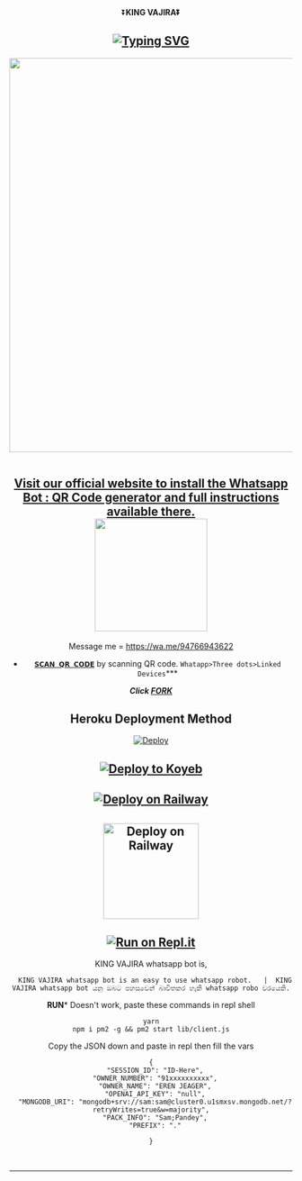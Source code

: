 <div align="center">
    ⏬<b>KING VAJIRA⏬</b>

  
<div align="center">
</p>


## [![Typing SVG](https://readme-typing-svg.herokuapp.com?font=Rockstar-ExtraBold&color=F00&lines=HELLO+IM+KING+VAJIRA+WHATSAPP+BOT)](https://git.io/typing-svg)

   <p align="center">
<a href="https://github.com/vajirarathnayaka">
    <img src="(https://telegra.ph/file/fb7993e24f7ecdaecbed5.jpg)" width="700px">
  </a>

<p align="center">
  <a href="#"><img src="http://readme-typing-svg.herokuapp.com?color=d1fa02&center=true&vCenter=true&multiline=false&lines=King+Vajira+Whatsapp+Bot" alt="">

  
## Visit our official website to install the Whatsapp Bot : QR Code generator and full instructions available there. <div> 	<a href="http://nithyabot.42web.io/"> <img src="https://i.ibb.co/dr27VyW/59060c190cbeef0acff9a657.png" width="200"></br></a>

Message me = https://wa.me/94766943622
    
* [`𝗦𝗖𝗔𝗡 𝗤𝗥 𝗖𝗢𝗗𝗘`](https://replit.com/@vajirabot1/KING-VAJIRA-MD?v=1) by scanning QR code. `Whatapp>Three dots>Linked Devices`***

***Click [FORK](https://github.com/vajirarathnayaka/KING-VAJIRA/fork)***
## Heroku Deployment Method

 [![Deploy](https://www.herokucdn.com/deploy/button.svg)](https://heroku.com/deploy)


 
## [![Deploy to Koyeb](https://www.koyeb.com/static/images/deploy/button.svg)](https://app.koyeb.com/apps/deploy?type=git&repository=github.com/DileepaTech/Queen-Nithya-MD&branch=main&env[SESSION_ID]&env[OWNER_NUMBER]=94766943622&env[MONGODB_URI]&&env[OWNER_NAME]=Dileepa&env[KOYEB_API]&env[PREFIX]=.&env[BOTCAHX_API]&env[ALIVE_IMG]=https://telegra.ph/file/0ff686352c51b20af8231.jpg&env[ALIVE_MSJ]=IAmOnline&env[global_url]=instagram.com&env[FAKE_COUNTRY_CODE]=92&env[READ_MESSAGE]=false&env[DISABLE_PM]=false&env[WORKTYPE]=public&env[THEME]=NITHYA&env[AUTO_STICKER]=false&env[AUTO_VOICE]=false&env[PACK_INFO]=prabath;madeby&name=varsha&env[KOYEB_NAME]=varsha&env[ANTILINK_VALUES]=chat.whatsapp.com&env[PORT]=8000)
    
## [![Deploy on Railway](https://railway.app/button.svg)](https://railway.app/template/)
 
    
## <a href="https://app.uffizzi.com/projects"><img src="https://telegra.ph/file/e464e609e43eb3dfdc144.png" alt="Deploy on Railway" width="170px"></a>
</p>
 
## [![Run on Repl.it](https://repl.it/badge/github/quiec/whatsAlfa)](https://repl.it/github/DileepaTech/Queen-Nithya-MD)

KING VAJIRA whatsapp bot is,

      KING VAJIRA whatsapp bot is an easy to use whatsapp robot.   |  KING VAJIRA whatsapp bot යනු ඔබට පහසුවෙන් බාවිතකර හැකි whatsapp robo වරයෙකි.


  
 


**RUN*** Doesn't work, paste these commands in repl shell

```
yarn
npm i pm2 -g && pm2 start lib/client.js
```
Copy the JSON down and paste in repl then fill the vars

```
{
  "SESSION_ID": "ID-Here",
  "OWNER_NUMBER": "91xxxxxxxxxx",
  "OWNER_NAME": "EREN JEAGER",
  "OPENAI_API_KEY": "null",
  "MONGODB_URI": "mongodb+srv://sam:sam@cluster0.u1smxsv.mongodb.net/?retryWrites=true&w=majority",
  "PACK_INFO": "Sam;Pandey",
  "PREFIX": "."
   
}
```
 
<br>
<div>

</div>
<hr>
</div>
</div>
    </center>
</body>

